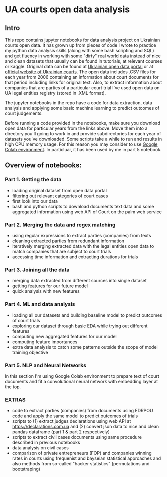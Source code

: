 # UA courts open data analysis

## Intro

This repo contains jupyter notebooks for data analysis project on Ukrainian courts open data. It has grown up from pieces of code I wrote to practice my python data analysis skills (along with some bash scripting and SQL) and get fluency in working with some "dirty" real world data instead of nice and clean datasets that usually can be found in tutorials, at relevant courses or kaggle. Original data can be found at [Ukrainian open data portal](https://data.gov.ua) or at [official website of Ukrainian courts](https://court.gov.ua/opendata). The open data includes .CSV files for each year from 2006 containing an information about court documents for that period including links for original text. Also, to extract information about companies that are parties of a particular court trial I've used open data on UA legal entities registry (stored in .XML format).

The jupyter notebooks in the repo have a code for data extraction, data analysis and applying some basic machine learning to predict outcomes of court judgements.

Before running a code provided in the notebooks, make sure you download open data for particular years from the links above. Move them into a directory you'll going to work in and provide subdirectories for each year of datasets you've downloaded. Some scripts take a while to run and results in high CPU memory usage. For this reason you may consider to use [Google Colab environment](https://colab.research.google.com). In particluar, it has been used by me in part 5 notebook. 

## Overview of notebooks:

### Part 1. Getting the data

* loading original dataset from open data portal
* filtering out relevant categories of court cases
* first look into our data
* bash and python scripts to download documents text data and some aggregated information using web API of Court on the palm web service


### Part 2. Merging the data and regex matching

* using regular expressions to extract parties (companies) from texts
* cleaning extracted parties from redundant information
* iteratively merging extracted data with the legal entities open data to match companies that are subject to court trials
* accessing time information and extracting durations for trials

### Part 3. Joining all the data

* merging data extracted from different sources into single dataset
* getting features for our future model
* quick analysis with new features

### Part 4. ML and data analysis

* loading all our datasets and building baseline model to predict outcomes of court trials
* exploring our dataset through basic EDA while trying out different features
* computing new aggregated features for our model
* computing feature importances
* extra data analysis to catch some patterns outside the scope of model training objective

### Part 5. NLP and Neural Networks

In this section I'm using Google Colab environment to prepare text of court documents and fit a convolutional neural network with embedding layer at the top.

### EXTRAS

* code to extract parties (companies) from documents using EDRPOU code and apply the same model to predict outcomes of trials
* scripts to (1) extract judges declarations using web API at https://declarations.com.ua and (2) convert json data to nice and clean pandas dataframe (part 1 & part 2 respectively)
* scripts to extract civil cases documents using same procedure described in previous notebooks
* data analysis on civil cases
* comparison of private entrepreneurs (FOP) and companies winning rates in courts using frequenist and bayseian statistical approaches and also methods from so-called "hacker statistics" (permutations and bootstraping)


